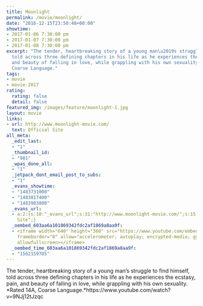 ```yaml
---
title: Moonlight
permalink: /movie/moonlight/
date: "2016-12-15T23:50:48+00:00"
showtime:
- 2017-01-06 7:30:00 pm
- 2017-01-07 7:30:00 pm
- 2017-01-08 7:30:00 pm
excerpt: "The tender, heartbreaking story of a young man\u2019s struggle to find himself,
  told across three defining chapters in his life as he experiences the ecstasy, pain,
  and beauty of falling in love, while grappling with his own sexuality. Rated 14A,
  Coarse Language."
tags:
- movie
- movie-2017
rating:
  rating: false
  detail: false
featured_img: /images/feature/moonlight-1.jpg
layout: movie
links:
- url: http://www.moonlight-movie.com/
  text: Official Site
all_meta:
  _edit_last:
  - "1"
  _thumbnail_id:
  - "901"
  _wpas_done_all:
  - "1"
  _jetpack_dont_email_post_to_subs:
  - "1"
  _evans_showtime:
  - "1483731000"
  - "1483817400"
  - "1483903800"
  _evans_url:
  - a:2:{s:10:"_evans_url";s:31:"http://www.moonlight-movie.com/";s:15:"_evans_url_name";s:13:"Official
    Site";}
  _oembed_603aa6a101869342fdc2af1869a8aa9f:
  - <iframe width="640" height="360" src="https://www.youtube.com/embed/9NJj12tJzqc?feature=oembed"
    frameborder="0" allow="accelerometer; autoplay; encrypted-media; gyroscope; picture-in-picture"
    allowfullscreen></iframe>
  _oembed_time_603aa6a101869342fdc2af1869a8aa9f:
  - "1562159785"
---
```


<div class="overview" dir="auto">The tender, heartbreaking story of a young man’s struggle to find himself, told across three defining chapters in his life as he experiences the ecstasy, pain, and beauty of falling in love, while grappling with his own sexuality. *Rated 14A, Coarse Language.*https://www.youtube.com/watch?v=9NJj12tJzqc </div>